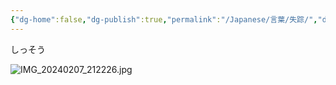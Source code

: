 ```yaml
---
{"dg-home":false,"dg-publish":true,"permalink":"/Japanese/言葉/失踪/","dgPassFrontmatter":true}
---
```



しっそう

![IMG_20240207_212226.jpg](/img/user/resources/%E7%99%BD%E7%86%8A%E3%82%AB%E3%83%95%E3%82%A7/IMG_20240207_212226.jpg)